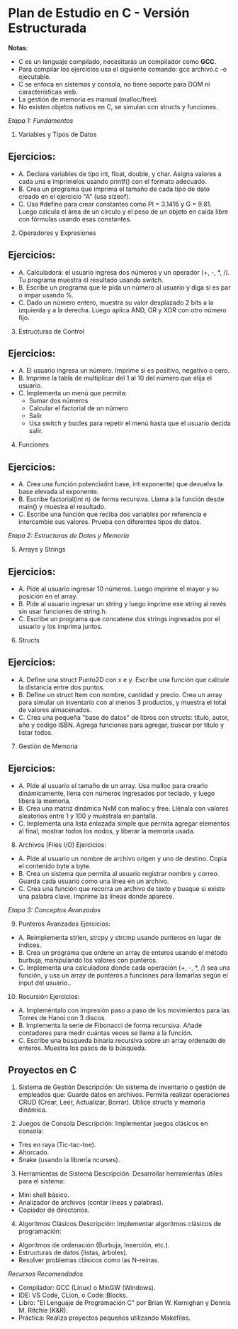 # Plan de Estudio en C - Versión Estructurada

**Notas**:
- C es un lenguaje compilado, necesitarás un compilador como **GCC**.
- Para compilar los ejercicios usa el siguiente comando: gcc archivo.c -o ejecutable.
- C se enfoca en sistemas y consola, no tiene soporte para DOM ni características web.
- La gestión de memoria es manual (malloc/free).
- No existen objetos nativos en C, se simulan con structs y funciones.

*Etapa 1: Fundamentos*

1. Variables y Tipos de Datos
##  Ejercicios:
- A. Declara variables de tipo int, float, double, y char. Asigna valores a cada una e imprímelos usando printf() con el formato adecuado.
- B. Crea un programa que imprima el tamaño de cada tipo de dato creado en el ejercicio "A" (usa sizeof).
- C. Usa #define para crear constantes como PI = 3.1416 y G = 9.81. Luego calcula el área de un círculo y el peso de un objeto en caída libre con fórmulas usando esas constantes.

2. Operadores y Expresiones
##  Ejercicios: 
- A. Calculadora: el usuario ingresa dos números y un operador (+, -, *, /). Tu programa muestra el resultado usando switch.
- B. Escribe un programa que le pida un número al usuario y diga si es par o impar usando %.
- C. Dado un número entero, muestra su valor desplazado 2 bits a la izquierda y a la derecha. Luego aplica AND, OR y XOR con otro número fijo.

3. Estructuras de Control
##  Ejercicios:
- A. El usuario ingresa un número. Imprime si es positivo, negativo o cero.
- B. Imprime la tabla de multiplicar del 1 al 10 del número que elija el usuario.
- C. Implementa un menú que permita:
    * Sumar dos números
    * Calcular el factorial de un número
    * Salir
    * Usa switch y bucles para repetir el menú hasta que el usuario decida salir.

4. Funciones
##  Ejercicios:
- A. Crea una función potencia(int base, int exponente) que devuelva la base elevada al exponente.
- B. Escribe factorial(int n) de forma recursiva. Llama a la función desde main() y muestra el resultado.
- C. Escribe una función que reciba dos variables por referencia e intercambie sus valores. Prueba con diferentes tipos de datos.

*Etapa 2: Estructuras de Datos y Memoria*

5. Arrays y Strings
##  Ejercicios:
- A. Pide al usuario ingresar 10 números. Luego imprime el mayor y su posición en el array.
- B. Pide al usuario ingresar un string y luego imprime ese string al revés sin usar funciones de string.h.
- C. Escribe un programa que concatene dos strings ingresados por el usuario y los imprima juntos.

6. Structs
##  Ejercicios:
- A. Define una struct Punto2D con x e y. Escribe una función que calcule la distancia entre dos puntos.
- B. Define un struct Item con nombre, cantidad y precio. Crea un array para simular un inventario con al menos 3 productos, y muestra el total de valores      almacenados.
- C. Crea una pequeña "base de datos" de libros con structs: título, autor, año y código ISBN. Agrega funciones para agregar, buscar por título y listar todos.

7. Gestión de Memoria
##  Ejercicios:
- A. Pide al usuario el tamaño de un array. Usa malloc para crearlo dinámicamente, llena con números ingresados por teclado, y luego libera la memoria.
- B. Crea una matriz dinámica NxM con malloc y free. Llénala con valores aleatorios entre 1 y 100 y muéstrala en pantalla.
- C. Implementa una lista enlazada simple que permita agregar elementos al final, mostrar todos los nodos, y liberar la memoria usada.


8. Archivos (Files I/O)
Ejercicios:
- A. Pide al usuario un nombre de archivo origen y uno de destino. Copia el contenido byte a byte.
- B. Crea un sistema que permita al usuario registrar nombre y correo. Guarda cada usuario como una línea en un archivo.
- C. Crea una función que recorra un archivo de texto y busque si existe una palabra clave. Imprime las líneas donde aparece.

*Etapa 3: Conceptos Avanzados*

9. Punteros Avanzados
Ejercicios:
- A. Reimplementa strlen, strcpy y strcmp usando punteros en lugar de índices.
- B. Crea un programa que ordene un array de enteros usando el método burbuja, manipulando los valores con punteros.
- C. Implementa una calculadora donde cada operación (+, -, *, /) sea una función, y usa un array de punteros a funciones para llamarlas según el input del usuario..

10. Recursión
Ejercicios:
- A. Impleméntalo con impresión paso a paso de los movimientos para las Torres de Hanoi con 3 discos.
- B. Implementa la serie de Fibonacci de forma recursiva. Añade contadores para medir cuántas veces se llama a la función.
- C. Escribe una búsqueda binaria recursiva sobre un array ordenado de enteros. Muestra los pasos de la búsqueda.

##  Proyectos en C
1. Sistema de Gestión
Descripción: Un sistema de inventario o gestión de empleados que:
Guarde datos en archivos.
Permita realizar operaciones CRUD (Crear, Leer, Actualizar, Borrar).
Utilice structs y memoria dinámica.

2. Juegos de Consola
Descripción: Implementar juegos clásicos en consola:
- Tres en raya (Tic-tac-toe).
- Ahorcado.
- Snake (usando la librería ncurses).

3. Herramientas de Sistema
Descripción: Desarrollar herramientas útiles para el sistema:
- Mini shell básico.
- Analizador de archivos (contar líneas y palabras).
- Copiador de directorios.

4. Algoritmos Clásicos
Descripción: Implementar algoritmos clásicos de programación:
- Algoritmos de ordenación (Burbuja, Inserción, etc.).
- Estructuras de datos (listas, árboles).
- Resolver problemas clásicos como las N-reinas.

*Recursos Recomendados*
- Compilador: GCC (Linux) o MinGW (Windows).
- IDE: VS Code, CLion, o Code::Blocks.
- Libro: "El Lenguaje de Programación C" por Brian W. Kernighan y Dennis M. Ritchie (K&R).
- Práctica: Realiza proyectos pequeños utilizando Makefiles.